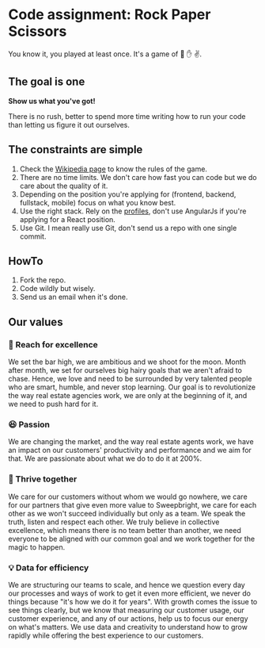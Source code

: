 # Code assignment: Rock Paper Scissors

You know it, you played at least once. It's a game of :fist_right: :hand: :v:.


## The goal is one

**Show us what you've got!**

There is no rush, better to spend more time writing how to run your code than letting us figure it out ourselves. 


## The constraints are simple

1. Check the [Wikipedia page](https://en.wikipedia.org/wiki/Rock_paper_scissors) to know the rules of the game.
2. There are no time limits. We don't care how fast you can code but we do care about the quality of it.
3. Depending on the position you're applying for (frontend, backend, fullstack, mobile) focus on what you know best.
4. Use the right stack. Rely on the [profiles](https://www.sweepbright.com/careers), don't use AngularJs if you're applying for a React position.
5. Use Git. I mean really use Git, don't send us a repo with one single commit. 


## HowTo

1. Fork the repo.
2. Code wildly but wisely. 
3. Send us an email when it's done.


## Our values

### :1st_place_medal: Reach for excellence

We set the bar high, we are ambitious and we shoot for the moon. Month after month, we set for ourselves big hairy goals that we aren't afraid to chase. Hence, we love and need to be surrounded by very talented people who are smart, humble, and never stop learning. Our goal is to revolutionize the way real estate agencies work, we are only at the beginning of it, and we need to push hard for it.

### :satisfied: Passion

We are changing the market, and the way real estate agents work, we have an impact on our customers' productivity and performance and we aim for that. We are passionate about what we do to do it at 200%.

### :blue_heart: Thrive together

We care for our customers without whom we would go nowhere, we care for our partners that give even more value to Sweepbright, we care for each other as we won't succeed individually but only as a team. We speak the truth, listen and respect each other. We truly believe in collective excellence, which means there is no team better than another, we need everyone to be aligned with our common goal and we work together for the magic to happen.

### :bulb: Data for efficiency

We are structuring our teams to scale, and hence we question every day our processes and ways of work to get it even more efficient, we never do things because "it's how we do it for years". With growth comes the issue to see things clearly, but we know that measuring our customer usage, our customer experience, and any of our actions, help us to focus our energy on what's matters. We use data and creativity to understand how to grow rapidly while offering the best experience to our customers.
